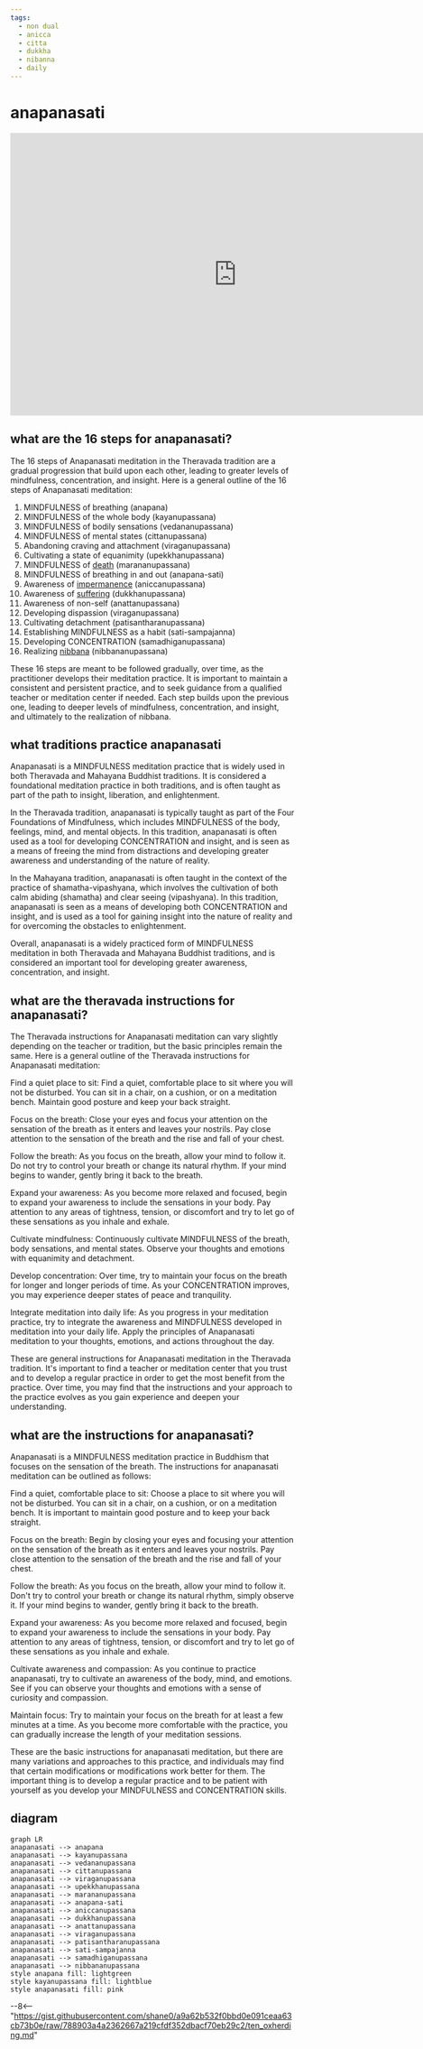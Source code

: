 ```yaml
---
tags:
  - non dual 
  - anicca
  - citta
  - dukkha
  - nibanna 
  - daily 
---
```

# anapanasati

<iframe width="802" height="501" src="https://www.youtube.com/embed/WWUbEnpzCxs" title="101002 The Breath All the Way 16 Steps \ \ Thanissaro Bhikkhu \ \ Dhamma Talks" frameborder="0" allow="accelerometer; autoplay; clipboard-write; encrypted-media; gyroscope; picture-in-picture; web-share" allowfullscreen></iframe>

## what are the 16 steps for anapanasati?

The 16 steps of Anapanasati meditation in the Theravada tradition are a gradual progression that build upon each other, leading to greater levels of mindfulness, concentration, and insight. Here is a general outline of the 16 steps of Anapanasati meditation:

1. MINDFULNESS of breathing (anapana)
1. MINDFULNESS of the whole body (kayanupassana)
1. MINDFULNESS of bodily sensations (vedananupassana)
1. MINDFULNESS of mental states (cittanupassana)
1. Abandoning craving and attachment (viraganupassana)
1. Cultivating a state of equanimity (upekkhanupassana)
1. MINDFULNESS of [death](maranasati.md) (marananupassana)
1. MINDFULNESS of breathing in and out (anapana-sati)
1. Awareness of [impermanence](emptiness.md) (aniccanupassana)
1. Awareness of [suffering](dukka.md) (dukkhanupassana)
1. Awareness of non-self (anattanupassana)
1. Developing dispassion (viraganupassana)
1. Cultivating detachment (patisantharanupassana)
1. Establishing MINDFULNESS as a habit (sati-sampajanna)
1. Developing CONCENTRATION (samadhiganupassana)
1. Realizing [nibbana](nibanna.md) (nibbananupassana)

These 16 steps are meant to be followed gradually, over time, as the practitioner develops their meditation practice. It is important to maintain a consistent and persistent practice, and to seek guidance from a qualified teacher or meditation center if needed. Each step builds upon the previous one, leading to deeper levels of mindfulness, concentration, and insight, and ultimately to the realization of nibbana.

## what traditions practice anapanasati

Anapanasati is a MINDFULNESS meditation practice that is widely used in both Theravada and Mahayana Buddhist traditions. It is considered a foundational meditation practice in both traditions, and is often taught as part of the path to insight, liberation, and enlightenment.

In the Theravada tradition, anapanasati is typically taught as part of the Four Foundations of Mindfulness, which includes MINDFULNESS of the body, feelings, mind, and mental objects. In this tradition, anapanasati is often used as a tool for developing CONCENTRATION and insight, and is seen as a means of freeing the mind from distractions and developing greater awareness and understanding of the nature of reality.

In the Mahayana tradition, anapanasati is often taught in the context of the practice of shamatha-vipashyana, which involves the cultivation of both calm abiding (shamatha) and clear seeing (vipashyana). In this tradition, anapanasati is seen as a means of developing both CONCENTRATION and insight, and is used as a tool for gaining insight into the nature of reality and for overcoming the obstacles to enlightenment.

Overall, anapanasati is a widely practiced form of MINDFULNESS meditation in both Theravada and Mahayana Buddhist traditions, and is considered an important tool for developing greater awareness, concentration, and insight.

## what are the theravada instructions for anapanasati?

The Theravada instructions for Anapanasati meditation can vary slightly depending on the teacher or tradition, but the basic principles remain the same. Here is a general outline of the Theravada instructions for Anapanasati meditation:

Find a quiet place to sit: Find a quiet, comfortable place to sit where you will not be disturbed. You can sit in a chair, on a cushion, or on a meditation bench. Maintain good posture and keep your back straight.

Focus on the breath: Close your eyes and focus your attention on the sensation of the breath as it enters and leaves your nostrils. Pay close attention to the sensation of the breath and the rise and fall of your chest.

Follow the breath: As you focus on the breath, allow your mind to follow it. Do not try to control your breath or change its natural rhythm. If your mind begins to wander, gently bring it back to the breath.

Expand your awareness: As you become more relaxed and focused, begin to expand your awareness to include the sensations in your body. Pay attention to any areas of tightness, tension, or discomfort and try to let go of these sensations as you inhale and exhale.

Cultivate mindfulness: Continuously cultivate MINDFULNESS of the breath, body sensations, and mental states. Observe your thoughts and emotions with equanimity and detachment.

Develop concentration: Over time, try to maintain your focus on the breath for longer and longer periods of time. As your CONCENTRATION improves, you may experience deeper states of peace and tranquility.

Integrate meditation into daily life: As you progress in your meditation practice, try to integrate the awareness and MINDFULNESS developed in meditation into your daily life. Apply the principles of Anapanasati meditation to your thoughts, emotions, and actions throughout the day.

These are general instructions for Anapanasati meditation in the Theravada tradition. It's important to find a teacher or meditation center that you trust and to develop a regular practice in order to get the most benefit from the practice. Over time, you may find that the instructions and your approach to the practice evolves as you gain experience and deepen your understanding.

## what are the instructions for anapanasati?

Anapanasati is a MINDFULNESS meditation practice in Buddhism that focuses on the sensation of the breath. The instructions for anapanasati meditation can be outlined as follows:

Find a quiet, comfortable place to sit: Choose a place to sit where you will not be disturbed. You can sit in a chair, on a cushion, or on a meditation bench. It is important to maintain good posture and to keep your back straight.

Focus on the breath: Begin by closing your eyes and focusing your attention on the sensation of the breath as it enters and leaves your nostrils. Pay close attention to the sensation of the breath and the rise and fall of your chest.

Follow the breath: As you focus on the breath, allow your mind to follow it. Don't try to control your breath or change its natural rhythm, simply observe it. If your mind begins to wander, gently bring it back to the breath.

Expand your awareness: As you become more relaxed and focused, begin to expand your awareness to include the sensations in your body. Pay attention to any areas of tightness, tension, or discomfort and try to let go of these sensations as you inhale and exhale.

Cultivate awareness and compassion: As you continue to practice anapanasati, try to cultivate an awareness of the body, mind, and emotions. See if you can observe your thoughts and emotions with a sense of curiosity and compassion.

Maintain focus: Try to maintain your focus on the breath for at least a few minutes at a time. As you become more comfortable with the practice, you can gradually increase the length of your meditation sessions.

These are the basic instructions for anapanasati meditation, but there are many variations and approaches to this practice, and individuals may find that certain modifications or modifications work better for them. The important thing is to develop a regular practice and to be patient with yourself as you develop your MINDFULNESS and CONCENTRATION skills.

## diagram

```mermaid
graph LR
anapanasati --> anapana
anapanasati --> kayanupassana
anapanasati --> vedananupassana
anapanasati --> cittanupassana
anapanasati --> viraganupassana
anapanasati --> upekkhanupassana
anapanasati --> marananupassana
anapanasati --> anapana-sati
anapanasati --> aniccanupassana
anapanasati --> dukkhanupassana
anapanasati --> anattanupassana
anapanasati --> viraganupassana
anapanasati --> patisantharanupassana
anapanasati --> sati-sampajanna
anapanasati --> samadhiganupassana
anapanasati --> nibbananupassana
style anapana fill: lightgreen
style kayanupassana fill: lightblue
style anapanasati fill: pink
```

--8<-- "https://gist.githubusercontent.com/shane0/a9a62b532f0bbd0e091ceaa63cb73b0e/raw/788903a4a2362667a219cfdf352dbacf70eb29c2/ten_oxherding.md"
